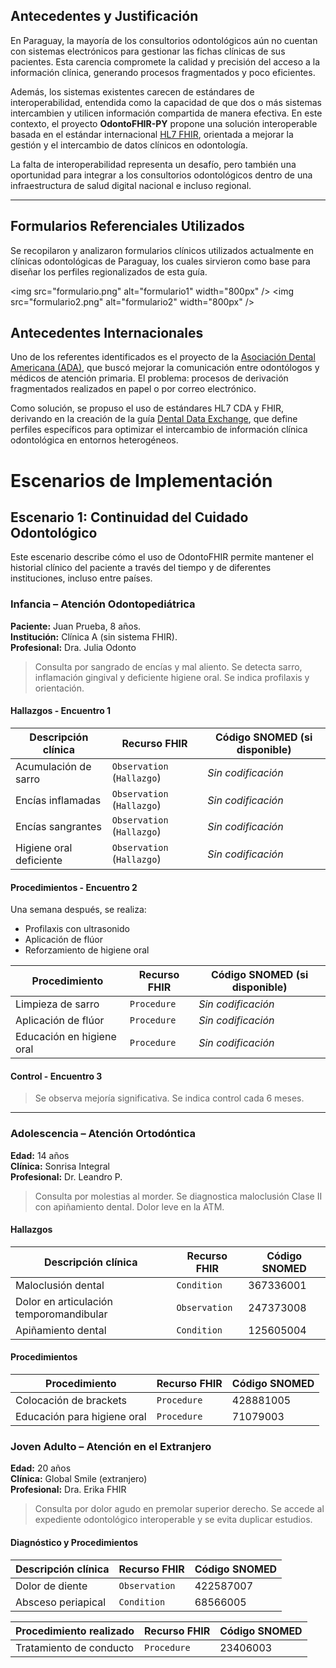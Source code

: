 ## Antecedentes y Justificación

En Paraguay, la mayoría de los consultorios odontológicos aún no cuentan con sistemas electrónicos para gestionar las fichas clínicas de sus pacientes. Esta carencia compromete la calidad y precisión del acceso a la información clínica, generando procesos fragmentados y poco eficientes.

Además, los sistemas existentes carecen de estándares de interoperabilidad, entendida como la capacidad de que dos o más sistemas intercambien y utilicen información compartida de manera efectiva. En este contexto, el proyecto **OdontoFHIR-PY** propone una solución interoperable basada en el estándar internacional [HL7 FHIR](https://hl7.org/fhir/), orientada a mejorar la gestión y el intercambio de datos clínicos en odontología.

La falta de interoperabilidad representa un desafío, pero también una oportunidad para integrar a los consultorios odontológicos dentro de una infraestructura de salud digital nacional e incluso regional.

---

## Formularios Referenciales Utilizados

Se recopilaron y analizaron formularios clínicos utilizados actualmente en clínicas odontológicas de Paraguay, los cuales sirvieron como base para diseñar los perfiles regionalizados de esta guía.


<img src="formulario.png" alt="formulario1" width="800px" />
<img src="formulario2.png" alt="formulario2" width="800px" />


## Antecedentes Internacionales

Uno de los referentes identificados es el proyecto de la [Asociación Dental Americana (ADA)](https://www.ada.org/), que buscó mejorar la comunicación entre odontólogos y médicos de atención primaria. El problema: procesos de derivación fragmentados realizados en papel o por correo electrónico.

Como solución, se propuso el uso de estándares HL7 CDA y FHIR, derivando en la creación de la guía [Dental Data Exchange](https://build.fhir.org/ig/HL7/dental-data-exchange/index.html), que define perfiles específicos para optimizar el intercambio de información clínica odontológica en entornos heterogéneos.


# Escenarios de Implementación

## Escenario 1: Continuidad del Cuidado Odontológico

Este escenario describe cómo el uso de OdontoFHIR permite mantener el historial clínico del paciente a través del tiempo y de diferentes instituciones, incluso entre países.

### Infancia – Atención Odontopediátrica

**Paciente:** Juan Prueba, 8 años.  
**Institución:** Clínica A (sin sistema FHIR).  
**Profesional:** Dra. Julia Odonto

> Consulta por sangrado de encías y mal aliento. Se detecta sarro, inflamación gingival y deficiente higiene oral. Se indica profilaxis y orientación.

#### Hallazgos - Encuentro 1

| Descripción clínica             | Recurso FHIR                       | Código SNOMED (si disponible) |
| ------------------------------- | ---------------------------------- | ----------------------------- |
| Acumulación de sarro            | `Observation` (`Hallazgo`)         | *Sin codificación*            |
| Encías inflamadas               | `Observation` (`Hallazgo`)         | *Sin codificación*            |
| Encías sangrantes               | `Observation` (`Hallazgo`)         | *Sin codificación*            |
| Higiene oral deficiente         | `Observation` (`Hallazgo`)         | *Sin codificación*            |

#### Procedimientos - Encuentro 2

Una semana después, se realiza:

- Profilaxis con ultrasonido
- Aplicación de flúor
- Reforzamiento de higiene oral

| Procedimiento                  | Recurso FHIR         | Código SNOMED (si disponible) |
| ----------------------------- | -------------------- | ----------------------------- |
| Limpieza de sarro             | `Procedure`          | *Sin codificación*            |
| Aplicación de flúor           | `Procedure`          | *Sin codificación*            |
| Educación en higiene oral     | `Procedure`          | *Sin codificación*            |

#### Control - Encuentro 3

> Se observa mejoría significativa. Se indica control cada 6 meses.

---

### Adolescencia – Atención Ortodóntica

**Edad:** 14 años  
**Clínica:** Sonrisa Integral  
**Profesional:** Dr. Leandro P.

> Consulta por molestias al morder. Se diagnostica maloclusión Clase II con apiñamiento dental. Dolor leve en la ATM.

#### Hallazgos

| Descripción clínica                     | Recurso FHIR   | Código SNOMED        |
| --------------------------------------- | -------------- | -------------------- |
| Maloclusión dental                      | `Condition`    | 367336001            |
| Dolor en articulación temporomandibular | `Observation`  | 247373008            |
| Apiñamiento dental                      | `Condition`    | 125605004            |

#### Procedimientos

| Procedimiento                       | Recurso FHIR  | Código SNOMED   |
| ---------------------------------- | ------------- | --------------- |
| Colocación de brackets             | `Procedure`   | 428881005       |
| Educación para higiene oral        | `Procedure`   | 71079003        |

### Joven Adulto – Atención en el Extranjero

**Edad:** 20 años  
**Clínica:** Global Smile (extranjero)  
**Profesional:** Dra. Erika FHIR

> Consulta por dolor agudo en premolar superior derecho. Se accede al expediente odontológico interoperable y se evita duplicar estudios.

#### Diagnóstico y Procedimientos

| Descripción clínica                | Recurso FHIR   | Código SNOMED   |
| ---------------------------------- | -------------- | --------------- |
| Dolor de diente                    | `Observation`  | 422587007       |
| Absceso periapical                 | `Condition`    | 68566005        |

| Procedimiento realizado            | Recurso FHIR   | Código SNOMED   |
| ---------------------------------- | -------------- | --------------- |
| Tratamiento de conducto            | `Procedure`    | 23406003        |

